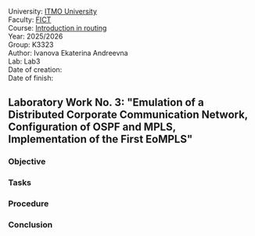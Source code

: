 University: [ITMO University](https://itmo.ru/ru/)  
Faculty: [FICT](https://fict.itmo.ru)  
Course: [Introduction in routing](https://github.com/itmo-ict-faculty/introduction-in-routing)  
Year: 2025/2026  
Group: K3323  
Author: Ivanova Ekaterina Andreevna  
Lab: Lab3  
Date of creation:    
Date of finish:  

## Laboratory Work No. 3: "Emulation of a Distributed Corporate Communication Network, Configuration of OSPF and MPLS, Implementation of the First EoMPLS"

### Objective

### Tasks

### Procedure

### Conclusion
